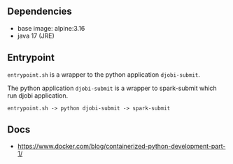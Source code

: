 ## Dependencies

* base image: alpine:3.16
* java 17 (JRE)

## Entrypoint

``entrypoint.sh`` is a wrapper to the python application ``djobi-submit``.

The python application ``djobi-submit`` is a wrapper to spark-submit which run djobi application.

```
entrypoint.sh -> python djobi-submit -> spark-submit
```

## Docs

* https://www.docker.com/blog/containerized-python-development-part-1/
